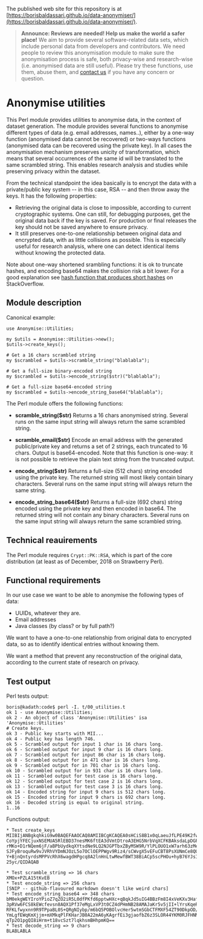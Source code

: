 
The published web site for this repository is at [https://borisbaldassari.github.io/data-anonymiser/](https://borisbaldassari.github.io/data-anonymiser/).

> **Announce: Reviews are needed! Help us make the world a safer place!**
> We aim to provide several software-related data sets, which include personal data from developers and contributors. We need people to review this anonymisation module to make sure the anonymisation process is safe, both privacy-wise and research-wise (i.e. anonymised data are still useful). Please try these functions, use them, abuse them, and [contact us](https://github.com/borisbaldassari/data-anonymiser/issues) if you have any concern or question.

# Anonymise utilities

This Perl module provides utilities to anonymise data, in the context of dataset generation. The module provides several functions to anonymise different types of data (e.g. email addresses, names..), either by a one-way function (anonymised data cannot be recovered) or two-ways functions (anonymised data can be recovered using the private key). In all cases the anonymisation mechanism preserves unicity of transformation, which means that several occurrences of the same id will be translated to the same scrambled string. This enables research analysis and studies while preserving privacy within the dataset.

From the technical standpoint the idea basically is to encrypt the data with a private/public key system -- in this case, RSA -- and then throw away the keys. It has the following properties:

* Retrieving the original data is close to impossible, according to current cryptographic systems. One can still, for debugging purposes, get the original data back if the key is saved. For production or final releases the key should not be saved anywhere to ensure privacy.
* It still preserves one-to-one relationship between original data and encrypted data, with as little collisions as possible. This is especially useful for research analysis, where one can detect identical items without knowing the protected data.

Note about one-way shortened srambling functions: it is ok to truncate hashes, and encoding base64 makes the collision risk a bit lower. For a good explanation see [hash function that produces short hashes](https://stackoverflow.com/questions/4567089/hash-function-that-produces-short-hashes) on StackOverflow.


## Module description

Canonical example:
```
use Anonymise::Utilities;

my $utils = Anonymise::Utilities->new();
$utils->create_keys();

# Get a 16 chars scrambled string
my $scrambled = $utils->scramble_string("blablabla");

# Get a full-size binary-encoded string
my $scrambled = $utils->encode_string($str)("blablabla");

# Get a full-size base64-encoded string
my $scrambled = $utils->encode_string_base64("blablabla");
```

The Perl module offers the following functions:

* **scramble_string($str)** Returns a 16 chars anonymised string. Several runs on the same input string will always return the same scrambled string.

* **scramble_email($str)** Encode an email address with the generated public/private key and returns a set of 2 strings, each truncated to 16 chars. Output is base64-encoded. Note that this function is one-way: it is not possible to retrieve the plain text string from the truncated output.

* **encode_string($str)** Returns a full-size (512 chars) string encoded using the private key. The returned string will most likely contain binary characters. Several runs on the same input string will always return the same string.

* **encode_string_base64($str)** Returns a full-size (692 chars) string encoded using the private key and then encoded in base64. The returned string will not contain any binary characters. Several runs on the same input string will always return the same scrambled string.


## Technical reauirements

The  Perl module requires `Crypt::PK::RSA`, which is part of the core distribution (at least as of December, 2018 on Strawberry Perl). 

## Functional requirements

In our use case we want to be able to anonymise the following types of data:

* UUIDs, whatever they are.
* Email addresses
* Java classes (by class? or by full path?)

We want to have a one-to-one relationship from original data to encrypted data, so as to identify identical entries without knowing them.

We want a method that prevent any reconstruction of the original data, according to the current state of research on privacy.


## Test output

Perl tests output:

```
boris@kadath:code$ perl -I. t/00_utilities.t
ok 1 - use Anonymise::Utilities;
ok 2 - An object of class 'Anonymise::Utilities' isa 'Anonymise::Utilities'
# Create keys.
ok 3 - Public key starts with MII...
ok 4 - Public key has length 746.
ok 5 - Scrambled output for input 1 char is 16 chars long.
ok 6 - Scrambled output for input 9 char is 16 chars long.
ok 7 - Scrambled output for input 86 char is 16 chars long.
ok 8 - Scrambled output for in 471 char is 16 chars long.
ok 9 - Scrambled output for in 701 char is 16 chars long.
ok 10 - Scrambled output for in 931 char is 16 chars long.
ok 11 - Scrambled output for test case is 16 chars long.
ok 12 - Scrambled output for test case 2 is 16 chars long.
ok 13 - Scrambled output for test case 3 is 16 chars long.
ok 14 - Encoded string for input 9 chars is 512 chars long.
ok 15 - Encoded string for input 9 chars is 692 chars long.
ok 16 - Decoded string is equal to original string.
1..16
```

Functions output:

```
* Test create_keys
MIIBIjANBgkqhkiG9w0BAQEFAAOCAQ8AMIIBCgKCAQEA0sHCiS8B1x0qLaeuJfLPE49K2fw5x4cp
CoYpjYFECjuxNSEMUA5RlEBD37nesMK6ftEA3dVmtDtroA3EHG5NrbVqXCFKBAksdaLpDGPaemsA
rMKo+D1rNQem6jF/aBPbUydkqXYtsdNe9LQ2NJGPTbxZByMSW9R/YlPLOUO1xW7arh63zMed2W5u
SJFyBroquRw9vJVRhVYDmNJOzL5o7OClOEPPWgv9Riz4/sCWvgX5vEFuCBT8PsXUNmCe8QUE/wzs
Y+BjnQntyrdsMPPVcRhX6wagdHPgcq8A2lnHnLtwMewfBWT38BiACp5scPHOu+hyB76YJsIMNJtC
25yc/QIDAQAB

* Test scramble_string => 16 chars
XMOx+PZLA15tKvEB
* Test encode_string => 256 chars
[SNIP -- github-flavoured markdown doesn't like weird chars]
* Test encode_string_base64 => 348 chars
bM0ekgWEYIroYPioZ7qZO2iR5L0dfPKfd6pptwHXc+qBqkJd5uIG4BBzFm8I4xVeKXv3Haf/xpx4
3pRVw6FCS8kEWcfevsn8AQX1Pf37eMgLxVP3t0CZ4dPHmNB28AMAJaKr5v5jII+lYrsKqeRjWQ8Z
RFKLfwyxnn9R9TPpaBL0S+QRgNIybp/m6bQ5POBOlvcHer5wtmSGbCTFMXF54ZT90DkpOD/gVGtx
YmLgfEWqKmXjjm+mXMkqPlFKHarJB0A22mA6yKAgrfEi3gjaofbZ6z3SLOR44YKM0RJFHNM5DV/p
qTp2O1pgQI8iHrm+t18vcSzt7lqkhsmBHhpmKQ==
* Test decode_string => 9 chars
BLABLABLA
```
